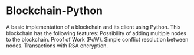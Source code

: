# Blockchain-Python
A basic implementation of a blockchain and its client using Python. This blockchain has the following features:  Possibility of adding multiple nodes to the blockchain.
Proof of Work (PoW).
Simple conflict resolution between nodes.
Transactions with RSA encryption.
